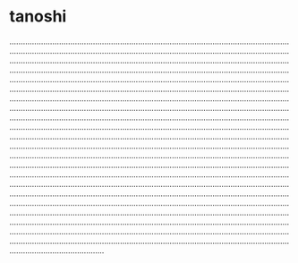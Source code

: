 # tanoshi

..................................................................................................................................................................................................................................................................................................................................................................................................................................................................................................................................................................................................................................................................................................................................................................................................................................................................................................................................................................................................................................................................................................................................................................................................................................................................................................................................................................................................................................................................................................................................................................................................................................................................................................................................................................................................................................................................................................................................................................................................................................................................................................................................................................................................................................................................................................................................................................................................................................................................................................................................................................................................................................................................................................................................................................................................................................................................................